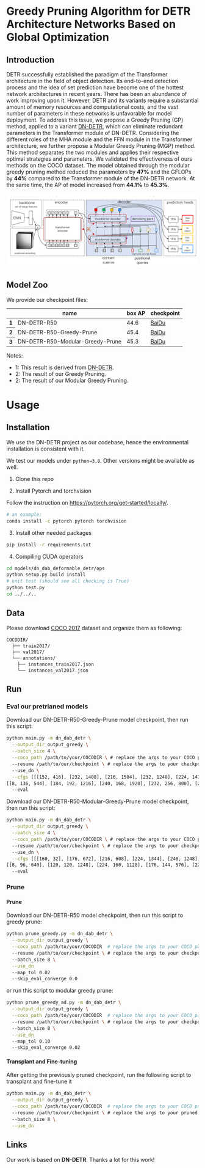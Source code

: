 Greedy Pruning Algorithm for DETR Architecture Networks Based on Global Optimization
========

## Introduction
DETR successfully established the paradigm of the Transformer architecture in the field of object detection. Its end-to-end detection process and the idea of set prediction have become one of the hottest network architectures in recent years. There has been an abundance of work improving upon it. However, DETR and its variants require a substantial amount of memory resources and computational costs,
and the vast number of parameters in these networks is unfavorable for model deployment. To address this issue, we propose a Greedy Pruning (GP) method, applied to a variant [DN-DETR](https://arxiv.org/pdf/2203.01305.pdf), which can eliminate redundant parameters in the Transformer module of DN-DETR. Considering the different roles of the MHA module and the FFN module in the Transformer architecture, we further propose a Modular Greedy Pruning (MGP) method. 
This method separates the two modules and applies their respective optimal strategies and parameters. We validated the effectiveness of ours methods on the COCO dataset. The model obtained through the modular greedy pruning method reduced the parameters by **47%** and the GFLOPs by **44%** compared to the Transformer module of the DN-DETR network. At the same time, the AP of model increased from **44.1%** to **45.3%**.

![DN-DETR-Prune](.github/fig1.png)
## Model Zoo
We provide our checkpoint files: 
<table>
  <thead>
    <tr style="text-align: center;">
      <th></th>
      <th>name</th>
      <th>box AP</th>
      <th>checkpoint</th>
    </tr>
  </thead>
  <tbody>
    <tr>
      <th>1</th>
      <td>DN-DETR-R50</td>
      <td>44.6</td>
      <td><a href="https://pan.baidu.com/s/1TqvnjsbAjARZp1i8cB2w8A?pwd=niet">BaiDu</a>&nbsp</td>
    </tr>
    <tr>
      <th>2</th>
      <td>DN-DETR-R50-Greedy-Prune</td>
      <td>45.4</td>
      <td><a href="https://pan.baidu.com/s/1MNfOkobF8cWeoqAXcp0SAw?pwd=dhuh">BaiDu</a>&nbsp;</td>
    </tr>
    <tr>
      <th>3</th>
      <td>DN-DETR-R50-Modular-Greedy-Prune</td>
      <td>45.3</td>
      <td><a href="https://pan.baidu.com/s/1nab4Ng3Mp7ZIWZ4ONJEClw?pwd=dhuh">BaiDu</a>&nbsp;</td>
    </tr>
  </tbody>
</table>


Notes: 
- 1: This result is derived from [DN-DETR](https://link.zhihu.com/?target=https%3A//github.com/FengLi-ust/DN-DETR).
- 2: The result of our Greedy Pruning.
- 2: The result of our Modular Greedy Pruning.
# Usage

## Installation
We use the DN-DETR project as our codebase, hence the environmental installation is consistent with it.

We test our models under ```python=3.8```. Other versions might be available as well.

1. Clone this repo


2. Install Pytorch and torchvision

Follow the instruction on https://pytorch.org/get-started/locally/.
```sh
# an example:
conda install -c pytorch pytorch torchvision
```

3. Install other needed packages
```sh
pip install -r requirements.txt
```

4. Compiling CUDA operators
```sh
cd models/dn_dab_deformable_detr/ops
python setup.py build install
# unit test (should see all checking is True)
python test.py
cd ../../..
```

## Data
Please download [COCO 2017](https://cocodataset.org/) dataset and organize them as following:
```
COCODIR/
  ├── train2017/
  ├── val2017/
  └── annotations/
  	├── instances_train2017.json
  	└── instances_val2017.json
```


## Run
### Eval our pretrianed models

Download our DN-DETR-R50-Greedy-Prune model checkpoint, then run this script:

```sh
python main.py -m dn_dab_detr \
  --output_dir output_greedy \
  --batch_size 4 \
  --coco_path /path/to/your/COCODIR \ # replace the args to your COCO path
  --resume /path/to/our/checkpoint \ # replace the args to your checkpoint path
  --use_dn \
  --cfgs [[[152, 416], [232, 1408], [216, 1504], [232, 1248], [224, 1472], [248, 1344]],
[[8, 136, 544], [184, 192, 1216], [240, 168, 1920], [232, 256, 800], [256, 192, 960], [256, 216, 1216]]]
  --eval
```
Download our DN-DETR-R50-Modular-Greedy-Prune model checkpoint, then run this script:

```sh
python main.py -m dn_dab_detr \
  --output_dir output_greedy \
  --batch_size 4 \
  --coco_path /path/to/your/COCODIR \ # replace the args to your COCO path
  --resume /path/to/our/checkpoint \ # replace the args to your checkpoint path
  --use_dn \
  --cfgs [[[160, 32], [176, 672], [216, 608], [224, 1344], [248, 1248], [248, 1152]],
[[8, 96, 640], [120, 120, 1248], [224, 160, 1120], [176, 144, 576], [224, 256, 672], [216, 152, 1472]]]
  --eval
```


### Prune
#### Prune
Download our DN-DETR-R50 model checkpoint, then run this script to greedy prune:
```sh
python prune_greedy.py -m dn_dab_detr \
  --output_dir output_greedy \
  --coco_path /path/to/your/COCODIR  # replace the args to your COCO path
  --resume /path/to/our/checkpoint \ # replace the args to your checkpoint path
  --batch_size 8 \
  --use_dn
  --map_tol 0.02
  --skip_eval_converge 0.0
```
or run this script to modular greedy prune:
```sh
python prune_greedy_ad.py -m dn_dab_detr \
  --output_dir output_greedy \
  --coco_path /path/to/your/COCODIR  # replace the args to your COCO path
  --resume /path/to/our/checkpoint \ # replace the args to your checkpoint path
  --batch_size 8 \
  --use_dn
  --map_tol 0.10
  --skip_eval_converge 0.02
```
#### Transplant and Fine-tuning
After getting the previously pruned checkpoint, 
run the following script to transplant and fine-tune it
```sh
python main.py -m dn_dab_detr \
  --output_dir output_greedy \
  --coco_path /path/to/your/COCODIR  # replace the args to your COCO path
  --resume /path/to/our/checkpoint \ # replace the args to your pruned checkpoint path
  --batch_size 8 \
  --use_dn
```


## Links
Our work is based on **DN-DETR**. Thanks a lot for this work!
